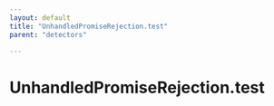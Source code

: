 ```yaml
---
layout: default
title: "UnhandledPromiseRejection.test"
parent: "detectors"

---
```

# UnhandledPromiseRejection.test
